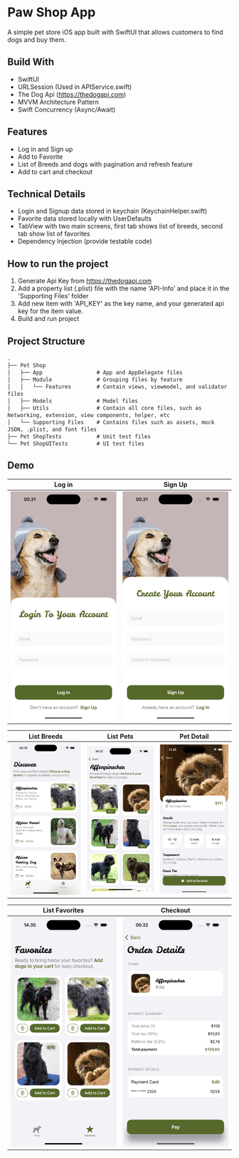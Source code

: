 # Paw Shop App
A simple pet store iOS app built with SwiftUI that allows customers to find dogs and buy them.

## Build With
- SwiftUI
- URLSession (Used in APIService.swift)
- The Dog Api (https://thedogapi.com)
- MVVM Architecture Pattern
- Swift Concurrency (Async/Await) 

## Features 
- Log in and Sign up
- Add to Favorite
- List of Breeds and dogs with pagination and refresh feature
- Add to cart and checkout

## Technical Details 
- Login and Signup data stored in keychain (KeychainHelper.swift)
- Favorite data stored locally with UserDefaults
- TabView with two main screens, first tab shows list of breeds, second tab show list of favorites
- Dependency Injection (provide testable code)

## How to run the project
1. Generate Api Key from https://thedogapi.com
2. Add a property list (.plist) file with the name 'API-Info' and place it in the 'Supporting Files' folder
3. Add new item with 'API_KEY' as the key name, and your generated api key for the item value.
4. Build and run project

## Project Structure
    .
    ├── Pet Shop
    │   ├── App                 # App and AppDelegate files
    │   ├── Module              # Grouping files by feature
    │   │   └── Features        # Contain views, viewmodel, and validator files
    │   ├── Models              # Model files
    │   ├── Utils               # Contain all core files, such as Networking, extension, view components, helper, etc
    │   └── Supporting Files    # Contains files such as assets, mock JSON, .plist, and font files
    ├── Pet ShopTests           # Unit test files
    └── Pet ShopUITests         # UI test files
    
## Demo
| Log in | Sign Up | 
| :---------: | :---------: |
| <img src="Images/login.png" width="240px" /> | <img src="Images/signup.png" width="240px" /> |

| List Breeds | List Pets  | Pet Detail |
| :---------: | :---------: | :---------: |
| <img src="Images/breeds.png" width="240px" /> | <img src="Images/pets.png" width="240px" /> | <img src="Images/detail.png" width="240px" /> |

| List Favorites | Checkout | 
| :---------: | :---------: |
| <img src="Images/favorites.png" width="240px" /> | <img src="Images/checkout.png" width="240px" /> |
